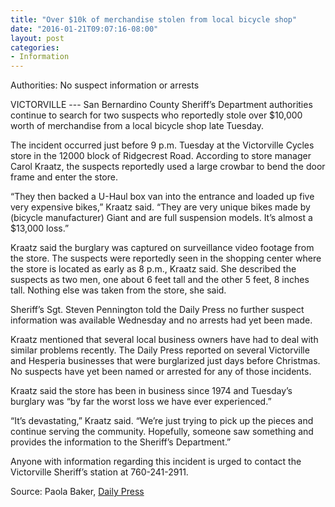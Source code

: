 ```yaml
---
title: "Over $10k of merchandise stolen from local bicycle shop"
date: "2016-01-21T09:07:16-08:00"
layout: post
categories:
- Information
---
```


Authorities: No suspect information or arrests

VICTORVILLE --- San Bernardino County Sheriff’s Department authorities continue to search for two suspects who reportedly stole over $10,000 worth of merchandise from a local bicycle shop late Tuesday.

The incident occurred just before 9 p.m. Tuesday at the Victorville Cycles store in the 12000 block of Ridgecrest Road. According to store manager Carol Kraatz, the suspects reportedly used a large crowbar to bend the door frame and enter the store.

“They then backed a U-Haul box van into the entrance and loaded up five very expensive bikes,” Kraatz said. “They are very unique bikes made by (bicycle manufacturer) Giant and are full suspension models. It’s almost a $13,000 loss.”

Kraatz said the burglary was captured on surveillance video footage from the store. The suspects were reportedly seen in the shopping center where the store is located as early as 8 p.m., Kraatz said. She described the suspects as two men, one about 6 feet tall and the other 5 feet, 8 inches tall. Nothing else was taken from the store, she said.

Sheriff’s Sgt. Steven Pennington told the Daily Press no further suspect information was available Wednesday and no arrests had yet been made.

Kraatz mentioned that several local business owners have had to deal with similar problems recently. The Daily Press reported on several Victorville and Hesperia businesses that were burglarized just days before Christmas. No suspects have yet been named or arrested for any of those incidents.

Kraatz said the store has been in business since 1974 and Tuesday’s burglary was “by far the worst loss we have ever experienced.”

“It’s devastating,” Kraatz said. “We’re just trying to pick up the pieces and continue serving the community. Hopefully, someone saw something and provides the information to the Sheriff’s Department.”

Anyone with information regarding this incident is urged to contact the Victorville Sheriff’s station at 760-241-2911.

Source: Paola Baker, [Daily Press](https://www.vvdailypress.com/article/20160120/NEWS/160129970)